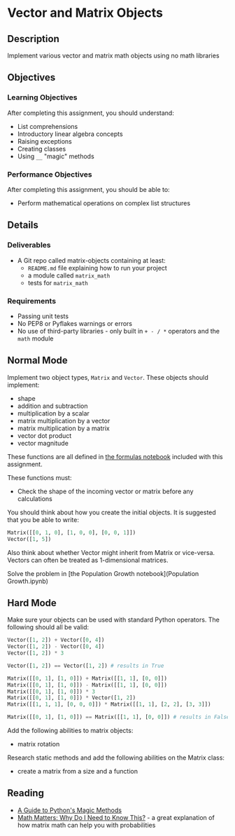 # Vector and Matrix Objects

## Description

Implement various vector and matrix math objects using no math libraries

## Objectives

### Learning Objectives

After completing this assignment, you should understand:

* List comprehensions
* Introductory linear algebra concepts
* Raising exceptions
* Creating classes
* Using `__` "magic" methods

### Performance Objectives

After completing this assignment, you should be able to:

* Perform mathematical operations on complex list structures

## Details

### Deliverables

* A Git repo called matrix-objects containing at least:
  * `README.md` file explaining how to run your project
  * a module called `matrix_math`
  * tests for `matrix_math`

### Requirements

* Passing unit tests
* No PEP8 or Pyflakes warnings or errors
* No use of third-party libraries - only built in `+ - / *` operators and the `math` module

## Normal Mode

Implement two object types, `Matrix` and `Vector`. These objects should implement:

* shape
* addition and subtraction
* multiplication by a scalar
* matrix multiplication by a vector
* matrix multiplication by a matrix
* vector dot product
* vector magnitude

These functions are all defined in [the formulas notebook](Formulas.ipynb) included with this assignment.

These functions must:

* Check the shape of the incoming vector or matrix before any calculations

You should think about how you create the initial objects. It is suggested that
you be able to write:

```py
Matrix([[0, 1, 0], [1, 0, 0], [0, 0, 1]])
Vector([1, 5])
```

Also think about whether Vector might inherit from Matrix or vice-versa.
Vectors can often be treated as 1-dimensional matrices.

Solve the problem in [the Population Growth notebook](Population Growth.ipynb)

## Hard Mode

Make sure your objects can be used with standard Python operators. The
following should all be valid:

```python
Vector([1, 2]) + Vector([0, 4])
Vector([1, 2]) - Vector([0, 4])
Vector([1, 2]) * 3

Vector([1, 2]) == Vector([1, 2]) # results in True

Matrix([[0, 1], [1, 0]]) + Matrix([[1, 1], [0, 0]])
Matrix([[0, 1], [1, 0]]) - Matrix([[1, 1], [0, 0]])
Matrix([[0, 1], [1, 0]]) * 3
Matrix([[0, 1], [1, 0]]) * Vector([1, 2])
Matrix([[1, 1, 1], [0, 0, 0]]) * Matrix([[1, 1], [2, 2], [3, 3]])

Matrix([[0, 1], [1, 0]]) == Matrix([[1, 1], [0, 0]]) # results in False
```

Add the following abilities to matrix objects:

* matrix rotation

Research static methods and add the following abilities on the Matrix class:

* create a matrix from a size and a function

## Reading

* [A Guide to Python's Magic Methods](http://www.rafekettler.com/magicmethods.html)
* [Math Matters: Why Do I Need to Know This?](https://www.wku.edu/mathmatters/documents/mathmattersep13.pdf) - a great
explanation of how matrix math can help you with probabilities

